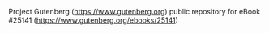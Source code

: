 Project Gutenberg (https://www.gutenberg.org) public repository for eBook #25141 (https://www.gutenberg.org/ebooks/25141)

